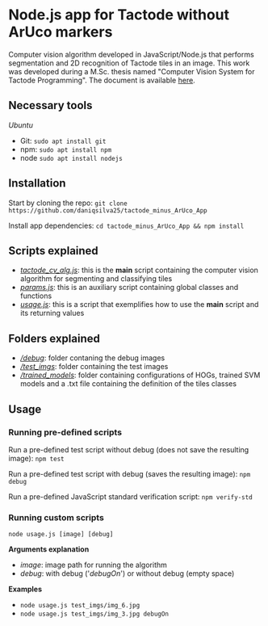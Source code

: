 # Node.js app for Tactode without ArUco markers
Computer vision algorithm developed in JavaScript/Node.js that performs segmentation and 2D recognition of Tactode tiles in an image. This work was developed during a M.Sc. thesis named "Computer Vision System for Tactode Programming". The document is available [here](https://www.researchgate.net/publication/348621971_Computer_Vision_System_for_Tactode_Programming).

## Necessary tools
*Ubuntu*
- Git: `sudo apt install git`
- npm: `sudo apt install npm`
- node `sudo apt install nodejs`

## Installation
Start by cloning the repo: `git clone https://github.com/daniqsilva25/tactode_minus_ArUco_App`

Install app dependencies: `cd tactode_minus_ArUco_App && npm install`

## Scripts explained
- [_tactode_cv_alg.js_](https://github.com/daniqsilva25/tactode_minus_ArUco_App/blob/master/tactode_cv_alg.js): this is the **main** script containing the computer vision algorithm for segmenting and classifying tiles
- [_params.js_](https://github.com/daniqsilva25/tactode_minus_ArUco_App/blob/master/params.js): this is an auxiliary script containing global classes and functions
- [_usage.js_](https://github.com/daniqsilva25/tactode_minus_ArUco_App/blob/master/usage.js): this is a script that exemplifies how to use the **main** script and its returning values

## Folders explained
- [_/debug_](https://github.com/daniqsilva25/tactode_minus_ArUco_App/tree/master/debug): folder contaning the debug images
- [_/test_imgs_](https://github.com/daniqsilva25/tactode_minus_ArUco_App/tree/master/test_imgs): folder containing the test images
- [_/trained_models_](https://github.com/daniqsilva25/tactode_minus_ArUco_App/tree/master/trained_models): folder containing configurations of HOGs, trained SVM models and a .txt file containing the definition of the tiles classes

## Usage
### Running pre-defined scripts
Run a pre-defined test script without debug (does not save the resulting image): `npm test`

Run a pre-defined test script with debug (saves the resulting image): `npm debug`

Run a pre-defined JavaScript standard verification script: `npm verify-std`

### Running custom scripts
`node usage.js [image] [debug]`

**Arguments explanation**
- *image*: image path for running the algorithm
- *debug*: with debug ('_debugOn_') or without debug (empty space)

**Examples**
- `node usage.js test_imgs/img_6.jpg`
- `node usage.js test_imgs/img_3.jpg debugOn`

